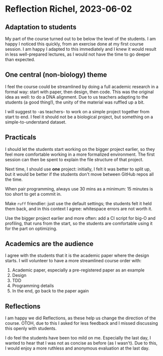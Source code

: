 # Reflection Richel, 2023-06-02

## Adaptation to students

My part of the course turned out to be below the level of the students.
I am happy I noticed this quickly, from an exercise done at my first
course session. I am happy I adapted to this immediately and I knew
it would result in less well-prepared lectures, as I would not
have the time to go deeper than expected. 

## One central (non-biology) theme

I feel the course could be streamlined by doing a full academic
research in a formal way: start with paper, then design, then code.
This was the original idea as well: to do a DNA alignment.
Due to us teachers adapting to the students (a good thing!),
the unity of the material was ruffled up a bit.

I will suggest to -as teachers- to work on a simple project together
from start to end. I feel it should not be a biological project, 
but something on a simple-to-understand dataset.

## Practicals

I should let the students start working on the bigger project earlier,
so they feel more comfortable working in a more formalized environment.
The first session can then be spent to explain the file structure of that project.

Next time, I should use **one** project:
initially, I felt it was better to split up, but it would be better
if the students don't move between GitHub repos all the time.

When pair programming, always use 30 mins as a minimum:
15 minutes is too short to get a commit in.

Make `ruff` friendlier: just use the default settings;
the students felt it held them back, and in this context
I agree: whitespace errors are not worth it.

Use the bigger project earlier and more often:
add a CI script for big-O and profiling,
that runs from the start, 
so the students are comfortable using it for the part 
on optimizing.

## Academics are the audience

I agree with the students that it is the academic paper
where the design starts.
I will volunteer to have a more streamlined course order with:

1. Academic paper, especially a pre-registered paper as an example
2. Design
3. TDD
4. Programming details
5. In the end, go back to the paper again

## Reflections

I am happy we did Reflections, as these help us change the direction
of the course. OTOH, due to this I asked for less feedback and I missed
discussing this openly with students.

I do feel the students have been too mild on me.
Especially the last day, I wanted to hear that I was not as concise
as before (as I wasn't). Due to this, I would enjoy a more ruthless and
anonymous evaluation at the last day.






